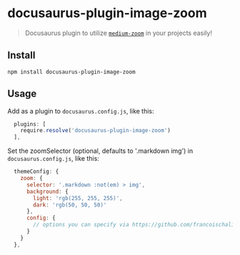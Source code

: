 # docusaurus-plugin-image-zoom

> Docusaurus plugin to utilize [`medium-zoom`](https://www.npmjs.com/package/medium-zoom) in your projects easily!

## Install

```shell
npm install docusaurus-plugin-image-zoom
```

## Usage

Add as a plugin to `docusaurus.config.js`, like this:

```js
  plugins: [
    require.resolve('docusaurus-plugin-image-zoom')
  ],
```

Set the zoomSelector (optional, defaults to '.markdown img') in `docusaurus.config.js`, like this:

```js
  themeConfig: {
    zoom: {
      selector: '.markdown :not(em) > img',
      background: {
        light: 'rgb(255, 255, 255)',
        dark: 'rgb(50, 50, 50)'
      },
      config: {
        // options you can specify via https://github.com/francoischalifour/medium-zoom#usage
      }
    }
  },
```
